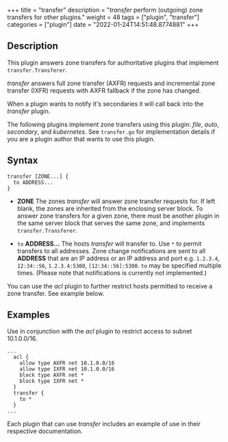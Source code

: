 +++
title = "transfer"
description = "*transfer* perform (outgoing) zone transfers for other plugins."
weight = 48
tags = ["plugin", "transfer"]
categories = ["plugin"]
date = "2022-01-24T14:51:48.8774881"
+++

## Description

This plugin answers zone transfers for authoritative plugins that implement `transfer.Transferer`.

*transfer* answers full zone transfer (AXFR) requests and incremental zone transfer (IXFR) requests
with AXFR fallback if the zone has changed.

When a plugin wants to notify it's secondaries it will call back into the *transfer* plugin.

The following plugins implement zone transfers using this plugin: *file*, *auto*, *secondary*, and
*kubernetes*. See `transfer.go` for implementation details if you are a plugin author that wants to
use this plugin.

## Syntax

~~~
transfer [ZONE...] {
  to ADDRESS...
}
~~~

 *  **ZONE** The zones *transfer* will answer zone transfer requests for. If left blank, the zones
    are inherited from the enclosing server block. To answer zone transfers for a given zone,
    there must be another plugin in the same server block that serves the same zone, and implements
    `transfer.Transferer`.

 *  `to` **ADDRESS...** The hosts *transfer* will transfer to. Use `*` to permit transfers to all
    addresses. Zone change notifications are sent to all **ADDRESS** that are an IP address or
    an IP address and port e.g. `1.2.3.4`, `12:34::56`, `1.2.3.4:5300`, `[12:34::56]:5300`.
    `to` may be specified multiple times. (Please note that notifications is
    currently not implemented.)

You can use the _acl_ plugin to further restrict hosts permitted to receive a zone transfer.
See example below.

## Examples

Use in conjunction with the _acl_ plugin to restrict access to subnet 10.1.0.0/16.

```
...
  acl {
    allow type AXFR net 10.1.0.0/16
    allow type IXFR net 10.1.0.0/16
    block type AXFR net *
    block type IXFR net *
  }
  transfer {
    to *
  }
...
```

Each plugin that can use _transfer_ includes an example of use in their respective documentation.
